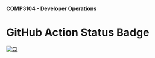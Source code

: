 #### COMP3104 - Developer Operations


# GitHub Action Status Badge

[![CI](https://github.com/paulfrankey5/comp3104/actions/workflows/ci.yml/badge.svg?branch=main)](https://github.com/paulfrankey5/comp3104/actions/workflows/ci.yml)
